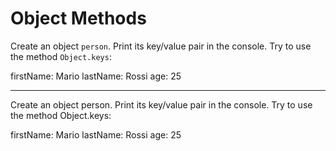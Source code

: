 # Object Methods

Create an object `person`. Print its key/value pair in the console. Try to use the method `Object.keys`:


firstName: Mario
lastName: Rossi
age: 25



-----------------------------------------------------------------------------------------------------------------------------------------------------------


Create an object person. Print its key/value pair in the console. Try to use the method Object.keys:

firstName: Mario
lastName: Rossi
age: 25